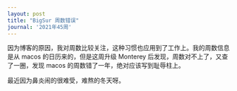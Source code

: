 ```yaml
---
layout: post
title: "BigSur 周数错误"
journal: '2021年45周'
---
```


因为博客的原因，我对周数比较关注，这种习惯也应用到了工作上。我的周数信息是从 macos 的日历来的，但是这周升级 Monterey 后发现，周数对不上了，又查了一圈，发现 macos 的周数错了一年，绝对应该写到耻辱柱上。

最近因为鼻炎闹的很难受，难熬的冬天呀。
